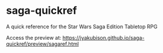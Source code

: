 # saga-quickref
A quick reference for the Star Wars Saga Edition Tabletop RPG


Access the preview at: https://jyakubison.github.io/saga-quickref/preview/sagaref.html
